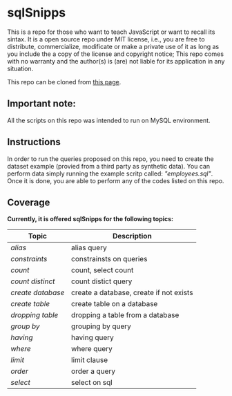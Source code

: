 # sqlSnipps

This is a repo for those who want to teach JavaScript or want to recall its sintax. It is a open source repo under MIT license, i.e., you are free to distribute, commercialize, modificate or make a private use of it as long as you include the a copy of the license and copyright notice; This repo comes with no warranty and the author(s) is (are) not liable for its application in any situation.

This repo can be cloned from [this page](https://github.com/hugolimachaves/sqlSnipps).

## Important note:

All the scripts on this repo was intended to run on MySQL environment. 

## Instructions

In order to run the queries proposed on this repo, you need to create the dataset example (provied from a third party as synthetic data). You can perform data simply running the example scritp called: *"employees.sql"*. Once it is done, you are able to perform any of the codes listed on this repo.

## Coverage

__Currently, it is offered sqlSnipps for the following topics:__

| __Topic__ | __Description__ |
| ----------------| ----------- |
|       *alias*        |		alias query	          						|
|    *constraints*	   |  		constrainsts on queries		  	  			|
|       *count*    	   | 		count, select count			  				| 
|   *count distinct*   | 		count distict query			  				| 
|  *create database*   |		create a database, create if not exists		|
|   *create table*     |		create table on a database		  			|
|   *dropping table*   |		dropping a table from a database	 		|
|      *group by*      |		grouping by query 			  				|
|       *having*       |		having query								|
|       *where*        |		where query	  								|
|       *limit*        |		limit clause			  					|
|       *order*        |		order a query			  					|
|	   *select*        |		select on sql		  						|


